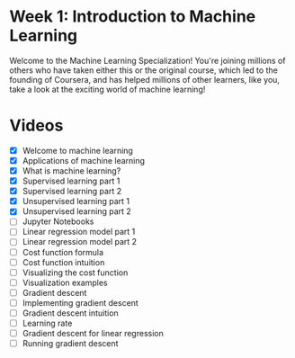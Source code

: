 # Week 1: Introduction to Machine Learning

Welcome to the Machine Learning Specialization! You're joining millions of others who have taken either this or the original course, which led to the founding of Coursera, and has helped millions of other learners, like you, take a look at the exciting world of machine learning!

# Videos
  - [x] Welcome to machine learning
  - [x] Applications of machine learning
  - [x] What is machine learning?
  - [x] Supervised learning part 1
  - [x] Supervised learning part 2
  - [x] Unsupervised learning part 1
  - [x] Unsupervised learning part 2
  - [ ] Jupyter Notebooks
  - [ ] Linear regression model part 1
  - [ ] Linear regression model part 2
  - [ ] Cost function formula
  - [ ] Cost function intuition
  - [ ] Visualizing the cost function
  - [ ] Visualization examples
  - [ ] Gradient descent
  - [ ] Implementing gradient descent
  - [ ] Gradient descent intuition
  - [ ] Learning rate
  - [ ] Gradient descent for linear regression
  - [ ] Running gradient descent
